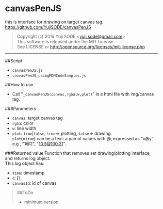 # canvasPenJS
this is interface for drawing on target canvas tag.  
https://github.com/YujiSODE/canvasPenJS

>Copyright (c) 2016 Yuji SODE \<yuji.sode@gmail.com\>  
>This software is released under the MIT License.  
>See LICENSE or http://opensource.org/licenses/mit-license.php
______

##Script
* `canvasPenJS.js`
* `canvasPenJS_usingMDNCodeSamples.js`

##How to use
* Call "`_canvasPenJS(canvas,rgba,w,plot)`" in a html file with img/canvas tag.

###Parameters
* `canvas`: target canvas tag
* `rgba`: color
* `w`: line width
* `plot`: `true`|`false`; `true`=> plotting, `false`=> drawing.  
  `plot`\(=`true`\) can be a text: a pair of values with @, expressed as "x@y" e.g., "1@2", "10.5@100.31".

###Returned value
Function that removes set drawing/plotting interface, and returns log object.  
This log object has:
* `time`: timestamp
* `d`: []
* `canvasId`: id of canvas

>##ToDo
>- minimum version
